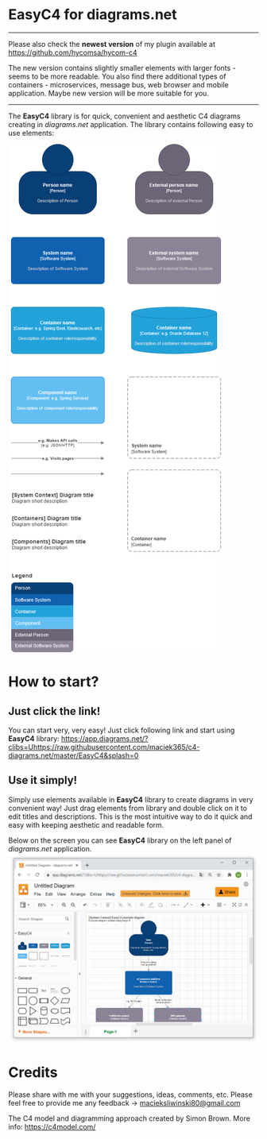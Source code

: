 # EasyC4 for diagrams.net

---

Please also check the **newest version** of my plugin available at https://github.com/hycomsa/hycom-c4

The new version contains slightly smaller elements with larger fonts - seems to be more readable. You also find there additional types of containers - microservices, message bus, web browser and mobile application. Maybe new version will be more suitable for you.

---

The **EasyC4** library is for quick, convenient and aesthetic C4 diagrams creating in *diagrams.net* application.
The library contains following easy to use elements:

![c4-diagrams.net](/c4-diagrams-net-maciek365.png)



# How to start?
## Just click the link!
You can start very, very easy! Just click following link and start using **EasyC4** library: https://app.diagrams.net/?clibs=Uhttps://raw.githubusercontent.com/maciek365/c4-diagrams.net/master/EasyC4&splash=0


## Use it simply!
Simply use elements available in **EasyC4** library to create diagrams in very convenient way! Just drag elements from library and double click on it to edit titles and descriptions. This is the most intuitive way to do it quick and easy with keeping aesthetic and readable form.

Below on the screen you can see **EasyC4** library on the left panel of *diagrams.net* application.
![c4-diagrams.net](/EasyC4-screen.png)


# Credits
Please share with me with your suggestions, ideas, comments, etc. Please feel free to provide me any feedback -> macieksliwinski80@gmail.com

The C4 model and diagramming approach created by Simon Brown. More info: https://c4model.com/
